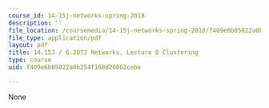 ```yaml
---
course_id: 14-15j-networks-spring-2018
description: ''
file_location: /coursemedia/14-15j-networks-spring-2018/f409e6b05822a0b254f168d26862cebe_MIT14_15JS18_lec8.pdf
file_type: application/pdf
layout: pdf
title: 14.15J / 6.207J Networks, Lecture 8 Clustering
type: course
uid: f409e6b05822a0b254f168d26862cebe

---
```

None